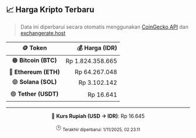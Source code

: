 

<!-- HARGA_KRIPTO -->
## 📈 Harga Kripto Terbaru

> Data ini diperbarui secara otomatis menggunakan [CoinGecko API](https://www.coingecko.com/) dan [exchangerate.host](https://exchangerate.host/)

<div align="center">

| 🪙 Token | 💰 Harga (IDR) |
|:------:|---------------:|
| 🟠 **Bitcoin (BTC)**   | Rp 1.824.358.665 |
| 🔵 **Ethereum (ETH)**  | Rp 64.267.048 |
| 🟣 **Solana (SOL)**    | Rp 3.102.142 |
| 🟢 **Tether (USDT)**   | Rp 16.641 |

---

💱 **Kurs Rupiah (USD → IDR)**: Rp 16.645

🕒 <sub>Terakhir diperbarui: 1/11/2025, 02.23.11</sub>

</div>
<!-- /HARGA_KRIPTO -->